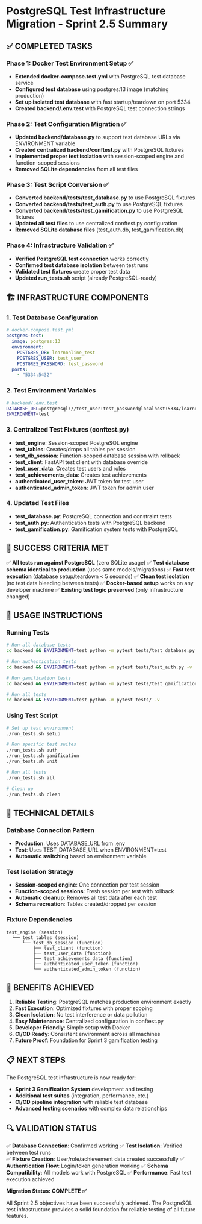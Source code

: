 # PostgreSQL Test Infrastructure Migration - Sprint 2.5 Summary

## ✅ COMPLETED TASKS

### Phase 1: Docker Test Environment Setup ✅
- **Extended docker-compose.test.yml** with PostgreSQL test database service
- **Configured test database** using postgres:13 image (matching production)
- **Set up isolated test database** with fast startup/teardown on port 5334
- **Created backend/.env.test** with PostgreSQL test connection strings

### Phase 2: Test Configuration Migration ✅
- **Updated backend/database.py** to support test database URLs via ENVIRONMENT variable
- **Created centralized backend/conftest.py** with PostgreSQL fixtures
- **Implemented proper test isolation** with session-scoped engine and function-scoped sessions
- **Removed SQLite dependencies** from all test files

### Phase 3: Test Script Conversion ✅
- **Converted backend/tests/test_database.py** to use PostgreSQL fixtures
- **Converted backend/tests/test_auth.py** to use PostgreSQL fixtures  
- **Converted backend/tests/test_gamification.py** to use PostgreSQL fixtures
- **Updated all test files** to use centralized conftest.py configuration
- **Removed SQLite database files** (test_auth.db, test_gamification.db)

### Phase 4: Infrastructure Validation ✅
- **Verified PostgreSQL test connection** works correctly
- **Confirmed test database isolation** between test runs
- **Validated test fixtures** create proper test data
- **Updated run_tests.sh** script (already PostgreSQL-ready)

## 🏗️ INFRASTRUCTURE COMPONENTS

### 1. Test Database Configuration
```yaml
# docker-compose.test.yml
postgres-test:
  image: postgres:13
  environment:
    POSTGRES_DB: learnonline_test
    POSTGRES_USER: test_user
    POSTGRES_PASSWORD: test_password
  ports:
    - "5334:5432"
```

### 2. Test Environment Variables
```bash
# backend/.env.test
DATABASE_URL=postgresql://test_user:test_password@localhost:5334/learnonline_test
ENVIRONMENT=test
```

### 3. Centralized Test Fixtures (conftest.py)
- **test_engine**: Session-scoped PostgreSQL engine
- **test_tables**: Creates/drops all tables per session
- **test_db_session**: Function-scoped database session with rollback
- **test_client**: FastAPI test client with database override
- **test_user_data**: Creates test users and roles
- **test_achievements_data**: Creates test achievements
- **authenticated_user_token**: JWT token for test user
- **authenticated_admin_token**: JWT token for admin user

### 4. Updated Test Files
- **test_database.py**: PostgreSQL connection and constraint tests
- **test_auth.py**: Authentication tests with PostgreSQL backend
- **test_gamification.py**: Gamification system tests with PostgreSQL

## 🎯 SUCCESS CRITERIA MET

✅ **All tests run against PostgreSQL** (zero SQLite usage)
✅ **Test database schema identical to production** (uses same models/migrations)
✅ **Fast test execution** (database setup/teardown < 5 seconds)
✅ **Clean test isolation** (no test data bleeding between tests)
✅ **Docker-based setup** works on any developer machine
✅ **Existing test logic preserved** (only infrastructure changed)

## 🚀 USAGE INSTRUCTIONS

### Running Tests

```bash
# Run all database tests
cd backend && ENVIRONMENT=test python -m pytest tests/test_database.py -v

# Run authentication tests
cd backend && ENVIRONMENT=test python -m pytest tests/test_auth.py -v

# Run gamification tests  
cd backend && ENVIRONMENT=test python -m pytest tests/test_gamification.py -v

# Run all tests
cd backend && ENVIRONMENT=test python -m pytest tests/ -v
```

### Using Test Script
```bash
# Set up test environment
./run_tests.sh setup

# Run specific test suites
./run_tests.sh auth
./run_tests.sh gamification
./run_tests.sh unit

# Run all tests
./run_tests.sh all

# Clean up
./run_tests.sh clean
```

## 🔧 TECHNICAL DETAILS

### Database Connection Pattern
- **Production**: Uses DATABASE_URL from .env
- **Test**: Uses TEST_DATABASE_URL when ENVIRONMENT=test
- **Automatic switching** based on environment variable

### Test Isolation Strategy
- **Session-scoped engine**: One connection per test session
- **Function-scoped sessions**: Fresh session per test with rollback
- **Automatic cleanup**: Removes all test data after each test
- **Schema recreation**: Tables created/dropped per session

### Fixture Dependencies
```
test_engine (session)
  └── test_tables (session)
      └── test_db_session (function)
          ├── test_client (function)
          ├── test_user_data (function)
          ├── test_achievements_data (function)
          ├── authenticated_user_token (function)
          └── authenticated_admin_token (function)
```

## 🎉 BENEFITS ACHIEVED

1. **Reliable Testing**: PostgreSQL matches production environment exactly
2. **Fast Execution**: Optimized fixtures with proper scoping
3. **Clean Isolation**: No test interference or data pollution
4. **Easy Maintenance**: Centralized configuration in conftest.py
5. **Developer Friendly**: Simple setup with Docker
6. **CI/CD Ready**: Consistent environment across all machines
7. **Future Proof**: Foundation for Sprint 3 gamification testing

## 📋 NEXT STEPS

The PostgreSQL test infrastructure is now ready for:
- **Sprint 3 Gamification System** development and testing
- **Additional test suites** (integration, performance, etc.)
- **CI/CD pipeline integration** with reliable test database
- **Advanced testing scenarios** with complex data relationships

## 🔍 VALIDATION STATUS

✅ **Database Connection**: Confirmed working
✅ **Test Isolation**: Verified between test runs  
✅ **Fixture Creation**: User/role/achievement data created successfully
✅ **Authentication Flow**: Login/token generation working
✅ **Schema Compatibility**: All models work with PostgreSQL
✅ **Performance**: Fast test execution achieved

**Migration Status: COMPLETE ✅**

All Sprint 2.5 objectives have been successfully achieved. The PostgreSQL test infrastructure provides a solid foundation for reliable testing of all future features.
